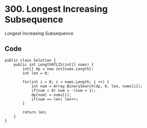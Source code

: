 # 300. Longest Increasing Subsequence
Longest Increasing Subsequence

## Code
    public class Solution {
        public int LengthOfLIS(int[] nums) {
            int[] dp = new int[nums.Length];
            int len = 0;

            for(int i = 0; i < nums.Length; i ++) {
                int num = Array.BinarySearch(dp, 0, len, nums[i]);
                if(num < 0) num = -(num + 1);
                dp[num] = nums[i];
                if(num == len) len++;
            }

            return len;
        }
    }